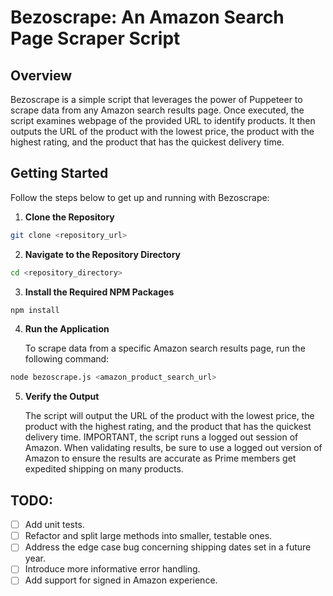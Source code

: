# Bezoscrape: An Amazon Search Page Scraper Script

## Overview

Bezoscrape is a simple script that leverages the power of Puppeteer to scrape data from any Amazon search results page. Once executed, the script examines webpage of the provided URL to identify products. It then outputs the URL of the product with the lowest price, the product with the highest rating, and the product that has the quickest delivery time.

## Getting Started

Follow the steps below to get up and running with Bezoscrape:

1. **Clone the Repository**

```bash
git clone <repository_url>
```

2. **Navigate to the Repository Directory**

```bash
cd <repository_directory>
```

3. **Install the Required NPM Packages**

```bash
npm install
```

4. **Run the Application**

    To scrape data from a specific Amazon search results page, run the following command:

```bash
node bezoscrape.js <amazon_product_search_url>
```

5. **Verify the Output**

    The script will output the URL of the product with the lowest price, the product with the highest rating, and the product that has the quickest delivery time. IMPORTANT, the script runs a logged out session of Amazon. When validating results, be sure to use a logged out version of Amazon to ensure the results are accurate as Prime members get expedited shipping on many products.

## TODO:

-   [ ] Add unit tests.
-   [ ] Refactor and split large methods into smaller, testable ones.
-   [ ] Address the edge case bug concerning shipping dates set in a future year.
-   [ ] Introduce more informative error handling.
-   [ ] Add support for signed in Amazon experience.
